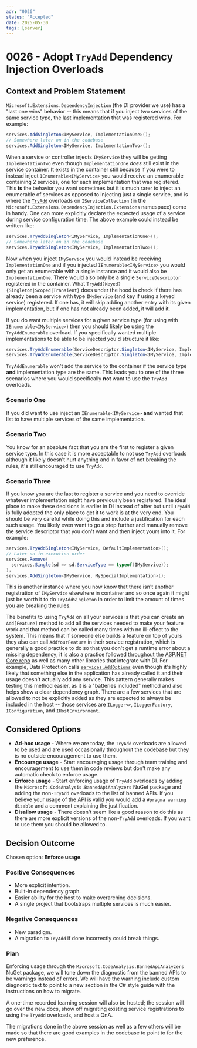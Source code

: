 ```yaml
---
adr: "0026"
status: "Accepted"
date: 2025-05-30
tags: [server]
---
```


# 0026 - Adopt `TryAdd` Dependency Injection Overloads

<AdrTable frontMatter={frontMatter}></AdrTable>

## Context and Problem Statement

`Microsoft.Extensions.DependencyInjection` (the DI provider we use) has a "last one wins" behavior
-- this means that if you inject two services of the same service type, the last implementation that
was registered wins. For example:

```csharp
services.AddSingleton<IMyService, ImplementationOne>();
// Somewhere later on in the codebase
services.AddSingleton<IMyService, ImplementationTwo>();
```

When a service or controller injects `IMyService` they will be getting `ImplementationTwo` even
though `ImplementationOne` _does_ still exist in the service container. It exists in the container
still because if you were to instead inject `IEnumerable<IMyService>` you would receive an
enumerable containing 2 services, one for each implementation that was registered. This **is** the
behavior you want sometimes but it is much rarer to inject an enumerable of services as opposed to
injecting just a single service, and is where the [`TryAdd`][try-add-definitions] overloads on
`IServiceCollection` (in the `Microsoft.Extensions.DependencyInjection.Extensions` namespace) come
in handy. One can more explicitly declare the expected usage of a service during service
configuration time. The above example could instead be written like:

```csharp
services.TryAddSingleton<IMyService, ImplementationOne>();
// Somewhere later on in the codebase
services.TryAddSingleton<IMyService, ImplementationTwo>();
```

Now when you inject `IMyService` you would instead be receiving `ImplementationOne` and if you
injected `IEnumerable<IMyService>` you would only get an enumerable with a single instance and it
would also be `ImplementationOne`. There would also only be a single `ServiceDescriptor` registered
in the container. What `TryAdd?Keyed?{Singleton|Scoped|Transient}` does under the hood is check if
there has already been a service with type `IMyService` (and key if using a keyed service)
registered. If one has, it will skip adding another entry with its given implementation, but if one
has not already been added, it will add it.

If you do want multiple services for a given service type (for using with `IEnumerable<IMyService>`)
then you should likely be using the `TryAddEnumerable` overload. If you specifically wanted multiple
implementations to be able to be injected you'd structure it like:

```csharp
services.TryAddEnumerable(ServiceDescriptor.Singleton<IMyService, ImplementationOne>());
services.TryAddEnumerable(ServiceDescriptor.Singleton<IMyService, ImplementationTwo>());
```

`TryAddEnumerable` won't add the service to the container if the service type **and** implementation
type are the same. This leads you to one of the three scenarios where you would specifically **not**
want to use the `TryAdd` overloads.

### Scenario One

If you did want to use inject an `IEnumerable<IMyService>` **and** wanted that list to have multiple
services of the same implementation.

### Scenario Two

You know for an absolute fact that you are the first to register a given service type. In this case
it is more acceptable to not use `TryAdd` overloads although it likely doesn't hurt anything and in
favor of not breaking the rules, it's still encouraged to use `TryAdd`.

### Scenario Three

If you know you are the last to register a service and you need to override whatever implementation
might have previously been registered. The ideal place to make these decisions is earlier in DI
instead of after but until `TryAdd` is fully adopted the only place to get it to work is at the very
end. You should be very careful while doing this and include a justification for each such usage.
You likely even want to go a step further and manually remove the service descriptor that you don't
want and then inject yours into it. For example:

```csharp
services.TryAddSingleton<IMyService, DefaultImplementation>();
// Later on in execution order
services.Remove(
  services.Single(sd => sd.ServiceType == typeof(IMyService));
);
services.AddSingleton<IMyService, MySpecialImplementation>();
```

This is another instance where you now know that there isn't another registration of `IMyService`
elsewhere in container and so once again it might just be worth it to do `TryAddSingleton` in order
to limit the amount of times you are breaking the rules.

The benefits to using `TryAdd` on all your services is that you can create an `Add[Feature]` method
to add all the services needed to make your feature work and that method can be called many times
with no ill-effect to the system. This means that if someone else builds a feature on top of yours
they also can call `AddYourFeature` in their service registration, which is generally a good
practice to do so that you don't get a runtime error about a missing dependency; it is also a
practice followed throughout the [ASP.NET Core repo][aspnetcore-repo] as well as many other
libraries that integrate with DI. For example, Data Protection calls
[`services.AddOptions`][add-options-example] even though it's highly likely that something else in
the application has already called it and their usage doesn't actually add any service. This pattern
generally makes testing this method easier, as it is a "batteries included" method and also helps
show a clear dependency graph. There are a few services that are allowed to not be explicitly added
as they are expected to always be included in the host -- those services are `ILogger<>`,
`ILoggerFactory`, `IConfiguration`, and `IHostEnvironment`.

## Considered Options

- **Ad-hoc usage** - Where we are today, the `TryAdd` overloads are allowed to be used and are used
  occasionally throughout the codebase but they is no outside encouragement to use them.
- **Encourage usage** - Start encouraging usage through team training and encouragement to use them
  in code reviews but don't make any automatic check to enforce usage.
- **Enforce usage** - Start enforcing usage of `TryAdd` overloads by adding the
  `Microsoft.CodeAnalysis.BannedApiAnalyzers` NuGet package and adding the non-`TryAdd` overloads to
  the list of banned APIs. If you believe your usage of the API is valid you would add a
  `#pragma warning disable` and a comment explaining the justification.
- **Disallow usage** - There doesn't seem like a good reason to do this as there are more explicit
  versions of the non-`TryAdd` overloads. If you want to use them you should be allowed to.

## Decision Outcome

Chosen option: **Enforce usage**.

### Positive Consequences

- More explicit intention.
- Built-in dependency graph.
- Easier ability for the host to make overarching decisions.
- A single project that bootstraps multiple services is much easier.

### Negative Consequences

- New paradigm.
- A migration to `TryAdd` if done incorrectly could break things.

### Plan

Enforcing usage through the `Microsoft.CodeAnalysis.BannedApiAnalyzers` NuGet package, we will tone
down the diagnostic from the banned APIs to be warnings instead of errors. We will have the warning
include custom diagnostic text to point to a new section in the C# style guide with the instructions
on how to migrate.

A one-time recorded learning session will also be hosted; the session will go over the new docs,
show off migrating existing service registrations to using the `TryAdd` overloads, and host a QnA.

The migrations done in the above session as well as a few others will be made so that there are good
examples in the codebase to point to for the new preference.

[try-add-definitions]:
  https://learn.microsoft.com/en-us/dotnet/api/microsoft.extensions.dependencyinjection.extensions.servicecollectiondescriptorextensions?view=net-9.0-pp
[aspnetcore-repo]: https://github.com/dotnet/aspnetcore
[add-options-example]:
  https://github.com/dotnet/aspnetcore/blob/b7606293a7146cfeb5b060340521355a0780d2d8/src/DataProtection/DataProtection/src/DataProtectionServiceCollectionExtensions.cs#L37
